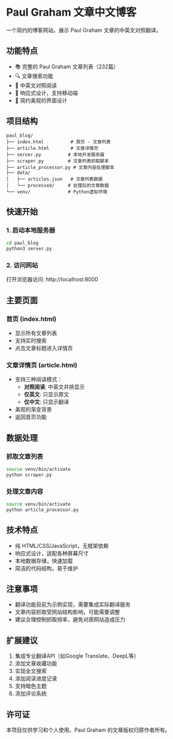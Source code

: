 # Paul Graham 文章中文博客

一个简约的博客网站，展示 Paul Graham 文章的中英文对照翻译。

## 功能特点

- 📚 完整的 Paul Graham 文章列表（232篇）
- 🔍 文章搜索功能
- 📖 中英文对照阅读
- 📱 响应式设计，支持移动端
- 🎨 简约美观的界面设计

## 项目结构

```
paul_blog/
├── index.html          # 首页 - 文章列表
├── article.html        # 文章详情页
├── server.py          # 本地开发服务器
├── scraper.py         # 文章列表抓取脚本
├── article_processor.py # 文章内容处理脚本
├── data/
│   ├── articles.json   # 文章列表数据
│   └── processed/     # 处理后的文章数据
└── venv/              # Python虚拟环境
```

## 快速开始

### 1. 启动本地服务器

```bash
cd paul_blog
python3 server.py
```

### 2. 访问网站

打开浏览器访问: http://localhost:8000

## 主要页面

### 首页 (index.html)
- 显示所有文章列表
- 支持实时搜索
- 点击文章标题进入详情页

### 文章详情页 (article.html)
- 支持三种阅读模式：
  - **对照阅读**: 中英文并排显示
  - **仅英文**: 只显示原文
  - **仅中文**: 只显示翻译
- 美观的渐变背景
- 返回首页功能

## 数据处理

### 抓取文章列表
```bash
source venv/bin/activate
python scraper.py
```

### 处理文章内容
```bash
source venv/bin/activate
python article_processor.py
```

## 技术特点

- 纯 HTML/CSS/JavaScript，无框架依赖
- 响应式设计，适配各种屏幕尺寸
- 本地数据存储，快速加载
- 简洁的代码结构，易于维护

## 注意事项

- 翻译功能目前为示例实现，需要集成实际翻译服务
- 文章内容抓取受网站结构影响，可能需要调整
- 建议合理控制抓取频率，避免对原网站造成压力

## 扩展建议

1. 集成专业翻译API（如Google Translate、DeepL等）
2. 添加文章收藏功能
3. 实现全文搜索
4. 添加阅读进度记录
5. 支持暗色主题
6. 添加评论系统

## 许可证

本项目仅供学习和个人使用。Paul Graham 的文章版权归原作者所有。